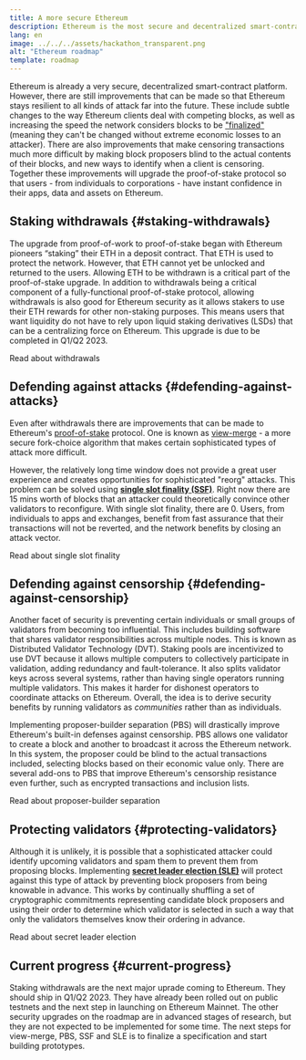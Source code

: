 ```yaml
---
title: A more secure Ethereum
description: Ethereum is the most secure and decentralized smart-contract platform in existence. However, there are still improvements that can be made so that Ethereum stays resilient to any level of attack far into the future.
lang: en
image: ../../../assets/hackathon_transparent.png
alt: "Ethereum roadmap"
template: roadmap
---
```


Ethereum is already a very secure, decentralized smart-contract platform. However, there are still improvements that can be made so that Ethereum stays resilient to all kinds of attack far into the future. These include subtle changes to the way Ethereum clients deal with competing blocks, as well as increasing the speed the network considers blocks to be ["finalized"](https://ethereum.org/en/developers/docs/consensus-mechanisms/pos/#finality) (meaning they can't be changed without extreme economic losses to an attacker). There are also improvements that make censoring transactions much more difficult by making block proposers blind to the actual contents of their blocks, and new ways to identify when a client is censoring. Together these improvements will upgrade the proof-of-stake protocol so that users - from individuals to corporations - have instant confidence in their apps, data and assets on Ethereum.

## Staking withdrawals {#staking-withdrawals}

The upgrade from proof-of-work to proof-of-stake began with Ethereum pioneers “staking” their ETH in a deposit contract. That ETH is used to protect the network. However, that ETH cannot yet be unlocked and returned to the users. Allowing ETH to be withdrawn is a critical part of the proof-of-stake upgrade. In addition to withdrawals being a critical component of a fully-functional proof-of-stake protocol, allowing withdrawals is also good for Ethereum security as it allows stakers to use their ETH rewards for other non-staking purposes. This means users that want liquidity do not have to rely upon liquid staking derivatives (LSDs) that can be a centralizing force on Ethereum. This upgrade is due to be completed in Q1/Q2 2023.

<ButtonLink variant="outline-color" to="/staking/withdrawals/">Read about withdrawals</ButtonLink>

## Defending against attacks {#defending-against-attacks}

Even after withdrawals there are improvements that can be made to Ethereum's [proof-of-stake](/developers/docs/consensus-mechanisms/pos/) protocol. One is known as [view-merge](https://ethresear.ch/t/view-merge-as-a-replacement-for-proposer-boost/13739) - a more secure fork-choice algorithm that makes certain sophisticated types of attack more difficult.

However, the relatively long time window does not provide a great user experience and creates opportunities for sophisticated "reorg" attacks. This problem can be solved using [**single slot finality (SSF)**](/roadmap/single-slot-finality). Right now there are 15 mins worth of blocks that an attacker could theoretically convince other validators to reconfigure. With single slot finality, there are 0. Users, from individuals to apps and exchanges, benefit from fast assurance that their transactions will not be reverted, and the network benefits by closing an attack vector.

<ButtonLink variant="outline-color" to="/roadmap/single-slot-finality/">Read about single slot finality</ButtonLink>

## Defending against censorship {#defending-against-censorship}

Another facet of security is preventing certain individuals or small groups of validators from becoming too influential. This includes building software that shares validator responsibilities across multiple nodes. This is known as Distributed Validator Technology (DVT). Staking pools are incentivized to use DVT because it allows multiple computers to collectively participate in validation, adding redundancy and fault-tolerance. It also splits validator keys across several systems, rather than having single operators running multiple validators. This makes it harder for dishonest operators to coordinate attacks on Ethereum. Overall, the idea is to derive security benefits by running validators as _communities_ rather than as individuals.

Implementing proposer-builder separation (PBS) will drastically improve Ethereum's built-in defenses against censorship. PBS allows one validator to create a block and another to broadcast it across the Ethereum network. In this system, the proposer could be blind to the actual transactions included, selecting blocks based on their economic value only. There are several add-ons to PBS that improve Ethereum's censorship resistance even further, such as encrypted transactions and inclusion lists.

<ButtonLink variant="outline-color" to="/roadmap/pbs/">Read about proposer-builder separation</ButtonLink>

## Protecting validators {#protecting-validators}

Although it is unlikely, it is possible that a sophisticated attacker could identify upcoming validators and spam them to prevent them from proposing blocks. Implementing [**secret leader election (SLE)**](/roadmap/secret-leader-election) will protect against this type of attack by preventing block proposers from being knowable in advance. This works by continually shuffling a set of cryptographic commitments representing candidate block proposers and using their order to determine which validator is selected in such a way that only the validators themselves know their ordering in advance.

<ButtonLink variant="outline-color" to="/roadmap/secret-leader-election">Read about secret leader election</ButtonLink>

## Current progress {#current-progress}

Staking withdrawals are the next major uprade coming to Ethereum. They should ship in Q1/Q2 2023. They have already been rolled out on public testnets and the next step in launching on Ethereum Mainnet. The other security upgrades on the roadmap are in advanced stages of research, but they are not expected to be implemented for some time. The next steps for view-merge, PBS, SSF and SLE is to finalize a specification and start building prototypes.
